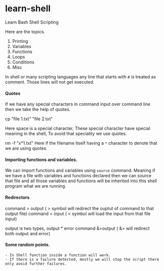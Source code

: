 # learn-shell

Learn Bash Shell Scripting 

Here are the topics.

1. Printing
2. Variables
3. Functions
4. Loops
5. Conditions
6. Misc



In shell or many scripting languages any line that starts with `#` is treated as comment.
Those lines will not get executed.


#### Quotes

If we have any special characters in command input over command line then we take the help of quotes.

cp "file 1.txt" "file 2.txt"

Here space is a special character, These special character have special meaning in the shell, To avoid that speciality we use quotes.

rm -f "x*1.txt"
Here if the filename itself having a `*` character to denote that we are using quotes.

#### Importing functions and variables.

We can import functions and variables using `source` command. Meaning if we have a file with variables and functions declared then we can source that file and all those variables and functions will be inherited into this shell program what we are running.


#### Redirectors 

command > output ( > symbol will redirect the ouptut of command to that output file)
command < input ( < symbol will load the input from that file input)

output is two types, output * error
command &>output ( &> will redirect both output and error)


#### Some random points.

    - In Shell function inside a function will work.
    - If there is a failure detected, mostly we will stop the script there only avoid further failures.


